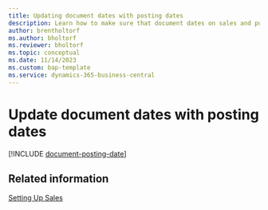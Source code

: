 ```yaml
---
title: Updating document dates with posting dates
description: Learn how to make sure that document dates on sales and purchase documents match their posting dates.
author: brentholtorf
ms.author: bholtorf
ms.reviewer: bholtorf
ms.topic: conceptual
ms.date: 11/14/2023
ms.custom: bap-template
ms.service: dynamics-365-business-central
---
```

# Update document dates with posting dates

[!INCLUDE [document-posting-date](includes/document-posting-date.md)]

## Related information

[Setting Up Sales](sales-setup-sales.md)